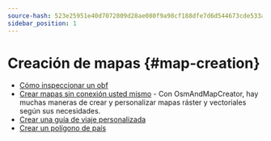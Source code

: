 ```yaml
---
source-hash: 523e25951e40d7072809d28ae080f9a98cf188dfe7d6d544673cde533a4315c9
sidebar_position: 1
---
```


# Creación de mapas {#map-creation}

* [Cómo inspeccionar un obf](./how-to-inspect-an-obf.md)
* [Crear mapas sin conexión usted mismo](./create-offline-maps-yourself.md) - Con OsmAndMapCreator, hay muchas maneras de crear y personalizar mapas ráster y vectoriales según sus necesidades.
* [Crear una guía de viaje personalizada](create_travel_guide.md)
* [Crear un polígono de país](./creating-a-country-polygon.md)